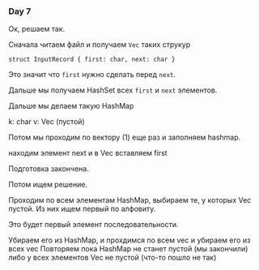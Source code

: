 ### Day 7

Ок, решаем так.

Сначала читаем файл и получаем `Vec` таких струкур

```
struct InputRecord { first: char, next: char }
```

Это значит что `first` нужно сделать перед `next`.

Дальше мы получаем HashSet всех `first` и `next` элементов.

Дальше мы делаем такую HashMap

k: char
v: Vec<char> (пустой)

Потом мы проходим по вектору (1) еще раз и заполняем hashmap.

находим элемент next и в Vec вставляем first

Подготовка закончена.

Потом ищем решение.

Проходим по всем элементам HashMap, выбираем те, у которых Vec пустой.
Из них ищем первый по алфовиту.

Это будет первый элемент последовательности.

Убираем его из HashMap, и прохдимся по всем vec и убираем его из всех vec
Повторяем пока HashMap не станет пустой (мы закончили) либо у всех элементов
Vec не пустой (что-то пошло не так)
